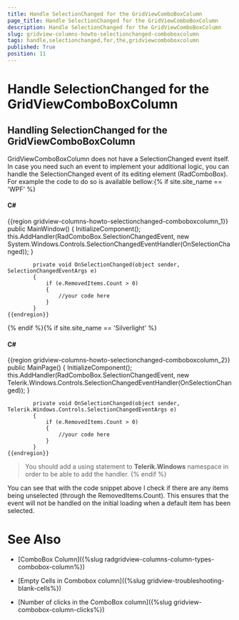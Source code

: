 ```yaml
---
title: Handle SelectionChanged for the GridViewComboBoxColumn
page_title: Handle SelectionChanged for the GridViewComboBoxColumn
description: Handle SelectionChanged for the GridViewComboBoxColumn
slug: gridview-columns-howto-selectionchanged-comboboxcolumn
tags: handle,selectionchanged,for,the,gridviewcomboboxcolumn
published: True
position: 11
---
```


# Handle SelectionChanged for the GridViewComboBoxColumn



## Handling SelectionChanged for the GridViewComboBoxColumn

GridViewComboBoxColumn does not have a SelectionChanged event itself. In case you need such an event to implement your additional logic, you can handle the SelectionChanged event of its editing element (RadComboBox). For example the code to do so is available bellow:{% if site.site_name == 'WPF' %}



#### __C#__

{{region gridview-columns-howto-selectionchanged-comboboxcolumn_1}}
		public MainWindow()
	        {
	            InitializeComponent();
	            this.AddHandler(RadComboBox.SelectionChangedEvent, new System.Windows.Controls.SelectionChangedEventHandler(OnSelectionChanged));
	        }
	
	        private void OnSelectionChanged(object sender, SelectionChangedEventArgs e)
	        {
	            if (e.RemovedItems.Count > 0)
	            {
	                //your code here
	            }
	        }
	{{endregion}}

{% endif %}{% if site.site_name == 'Silverlight' %}



#### __C#__

{{region gridview-columns-howto-selectionchanged-comboboxcolumn_2}}
	        public MainPage()
	        {
	            InitializeComponent();
	            this.AddHandler(RadComboBox.SelectionChangedEvent, new Telerik.Windows.Controls.SelectionChangedEventHandler(OnSelectionChanged));
	        }
	
	        private void OnSelectionChanged(object sender, Telerik.Windows.Controls.SelectionChangedEventArgs e)
	        {
	            if (e.RemovedItems.Count > 0)
	            {
	                //your code here
	            }
	        }
	{{endregion}}



>You should add a using statement to __Telerik.Windows__ namespace in order to be able to add the handler.
            {% endif %}

You can see that with the code snippet above I check if there are any items being unselected (through the RemovedItems.Count). This ensures that the event will not be handled on the initial loading when a default item has been selected. 

# See Also

 * [ComboBox Column]({%slug radgridview-columns-column-types-combobox-column%})

 * [Empty Cells in Combobox column]({%slug gridview-troubleshooting-blank-cells%})

 * [Number of clicks in the ComboBox column]({%slug gridview-combobox-column-clicks%})
